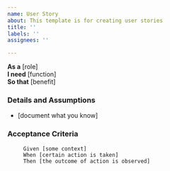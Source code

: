 ```yaml
---
name: User Story
about: This template is for creating user stories
title: ''
labels: ''
assignees: ''

---
```


**As a** [role]  
     **I need** [function]  
     **So that** [benefit]  
       
### Details and Assumptions
* [document what you know]
       
### Acceptance Criteria  
       
```Gherkin
     Given [some context]
     When [certain action is taken]
     Then [the outcome of action is observed]
```
